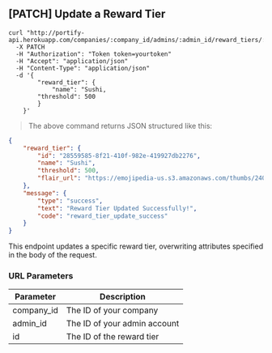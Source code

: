 ## [PATCH] Update a Reward Tier

```shell
curl "http://portify-api.herokuapp.com/companies/:company_id/admins/:admin_id/reward_tiers/:id"
  -X PATCH
  -H "Authorization": "Token token=yourtoken"
  -H "Accept": "application/json"
  -H "Content-Type": "application/json"
  -d '{
		"reward_tier": {
		 	"name": "Sushi,
	  	"threshold": 500
		}
	}'
```

> The above command returns JSON structured like this:

```json
{
	"reward_tier": {
		"id": "28559585-8f21-410f-982e-419927db2276",
		"name": "Sushi",
		"threshold": 500,
		"flair_url": "https://emojipedia-us.s3.amazonaws.com/thumbs/240/apple/118/sushi_1f363.png"
	},
	"message": { 
		"type": "success", 
		"text": "Reward Tier Updated Successfully!", 
		"code": "reward_tier_update_success" 
	}
}
```

This endpoint updates a specific reward tier, overwriting attributes specified in the body of the request.

### URL Parameters

Parameter | Description
--------- | -----------
company_id | The ID of your company
admin_id | The ID of your admin account
id | The ID of the reward tier
